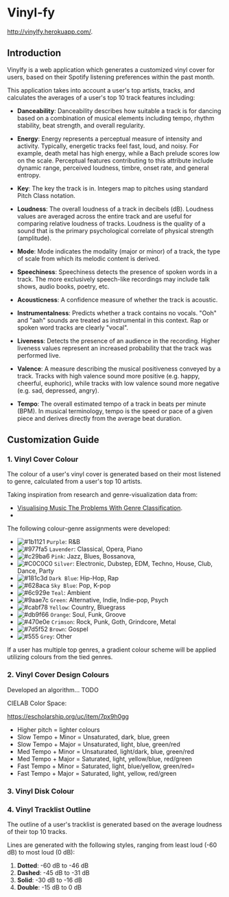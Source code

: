 # Vinyl-fy
http://vinylfy.herokuapp.com/.

## Introduction
Vinylfy is a web application which generates a customized vinyl cover for users, based on their Spotify listening preferences within the past month. 

This application takes into account a user's top artists, tracks, and calculates the averages of a user's top 10 track features including:

- **Danceability**: Danceability describes how suitable a track is for dancing based on a combination of musical elements including tempo, rhythm stability, beat strength, and overall regularity.

- **Energy**: Energy represents a perceptual measure of intensity and activity. Typically, energetic tracks feel fast, loud, and noisy. For example, death metal has high energy, while a Bach prelude scores low on the scale. Perceptual features contributing to this attribute include dynamic range, perceived loudness, timbre, onset rate, and general entropy.

- **Key**: The key the track is in. Integers map to pitches using standard Pitch Class notation.

- **Loudness**: The overall loudness of a track in decibels (dB). Loudness values are averaged across the entire track and are useful for comparing relative loudness of tracks. Loudness is the quality of a sound that is the primary psychological correlate of physical strength (amplitude).

- **Mode**: Mode indicates the modality (major or minor) of a track, the type of scale from which its melodic content is derived.

- **Speechiness**: Speechiness detects the presence of spoken words in a track. The more exclusively speech-like recordings may include talk shows, audio books, poetry, etc.

- **Acousticness**: A confidence measure of whether the track is acoustic.

- **Instrumentalness**: Predicts whether a track contains no vocals. "Ooh" and "aah" sounds are treated as instrumental in this context. Rap or spoken word tracks are clearly "vocal". 

- **Liveness**: Detects the presence of an audience in the recording. Higher liveness values represent an increased probability that the track was performed live.

- **Valence**: A measure describing the musical positiveness conveyed by a track. Tracks with high valence sound more positive (e.g. happy, cheerful, euphoric), while tracks with low valence sound more negative (e.g. sad, depressed, angry).

- **Tempo**: The overall estimated tempo of a track in beats per minute (BPM). In musical terminology, tempo is the speed or pace of a given piece and derives directly from the average beat duration.

## Customization Guide

### 1. Vinyl Cover Colour
The colour of a user's vinyl cover is generated based on their most listened to genre, calculated from a user's top 10 artists.

Taking inspiration from research and genre-visualization data from:
- [Visualising Music The Problems With Genre Classification](https://mastersofmedia.hum.uva.nl/blog/2011/04/26/visualising-music-the-problems-with-genre-classification/#:~:text=Rock%20is%20red%2C%20metal%20is,Light%20grey%20vertices%20are%20unclassified).
- 

The following colour-genre assignments were developed:
- ![#1b1121](https://placehold.co/15x15/1b1121/1b1121.png) `Purple`: R&B
- ![#977fa5](https://placehold.co/15x15/977fa5/977fa5.png) `Lavender`: Classical, Opera, Piano
- ![#c29ba6](https://placehold.co/15x15/c29ba6/c29ba6.png) `Pink`: Jazz, Blues, Bossanova, 
- ![#C0C0C0](https://placehold.co/15x15/C0C0C0/C0C0C0.png) `Silver`: Electronic, Dubstep, EDM, Techno, House, Club, Dance, Party
- ![#181c3d](https://placehold.co/15x15/181c3d/181c3d.png) `Dark Blue`: Hip-Hop, Rap
- ![#628aca](https://placehold.co/15x15/628aca/628aca.png) `Sky Blue`: Pop, K-pop 
- ![#6c929e](https://placehold.co/15x15/6c929e/6c929e.png) `Teal`: Ambient
- ![#9aae7c](https://placehold.co/15x15/9aae7c/9aae7c.png) `Green`: Alternative, Indie, Indie-pop, Psych
- ![#cabf78](https://placehold.co/15x15/cabf78/cabf78.png) `Yellow`: Country, Bluegrass
- ![#db9f66](https://placehold.co/15x15/db9f66/db9f66.png) `Orange`: Soul, Funk, Groove
- ![#470e0e](https://placehold.co/15x15/470e0e/470e0e.png) `Crimson`: Rock, Punk, Goth, Grindcore, Metal
- ![#7d5f52](https://placehold.co/15x15/7d5f52/7d5f52.png) `Brown`: Gospel
- ![#555](https://placehold.co/15x15/555/555.png) `Grey`: Other

If a user has multiple top genres, a gradient colour scheme will be applied utilizing colours from the tied genres.

### 2. Vinyl Cover Design Colours
Developed an algorithm... TODO

CIELAB Color Space: 


https://escholarship.org/uc/item/7px9h0gg

- Higher pitch = lighter colours
- Slow Tempo + Minor = Unsaturated, dark, blue, green
- Slow Tempo + Major = Unsaturated, light, blue, green/red
- Med Tempo + Minor = Unsaturated, light/dark, blue, green/red
- Med Tempo + Major = Saturated, light, yellow/blue, red/green
- Fast Tempo + Minor = Saturated, light, blue/yellow, green/red=
- Fast Tempo + Major = Saturated, light, yellow, red/green

### 3. Vinyl Disk Colour


### 4. Vinyl Tracklist Outline

The outline of a user's tracklist is generated based on the average loudness of their top 10 tracks.

Lines are generated with the following styles, ranging from least loud (-60 dB) to most loud (0 dB): 

1. **Dotted**: -60 dB to -46 dB
2. **Dashed**: -45 dB to -31 dB
3. **Solid**: -30 dB to -16 dB
4. **Double**: -15 dB to 0 dB

